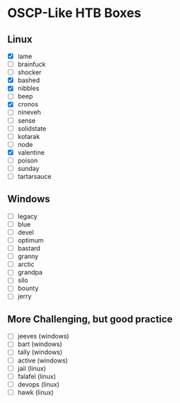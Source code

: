# OSCP-Like HTB Boxes

## Linux
  - [x] lame
  - [ ] brainfuck
  - [ ] shocker
  - [x] bashed
  - [x] nibbles
  - [ ] beep
  - [x] cronos
  - [ ] nineveh
  - [ ] sense
  - [ ] solidstate
  - [ ] kotarak
  - [ ] node
  - [x] valentine
  - [ ] poison
  - [ ] sunday
  - [ ] tartarsauce

## Windows
  - [ ] legacy
  - [ ] blue
  - [ ] devel
  - [ ] optimum
  - [ ] bastard
  - [ ] granny
  - [ ] arctic
  - [ ] grandpa
  - [ ] silo
  - [ ] bounty
  - [ ] jerry

## More Challenging, but good practice
  - [ ] jeeves (windows)
  - [ ] bart (windows)
  - [ ] tally (windows)
  - [ ] active (windows)
  - [ ] jail (linux)
  - [ ] falafel (linux)
  - [ ] devops (linux)
  - [ ] hawk (linux)
